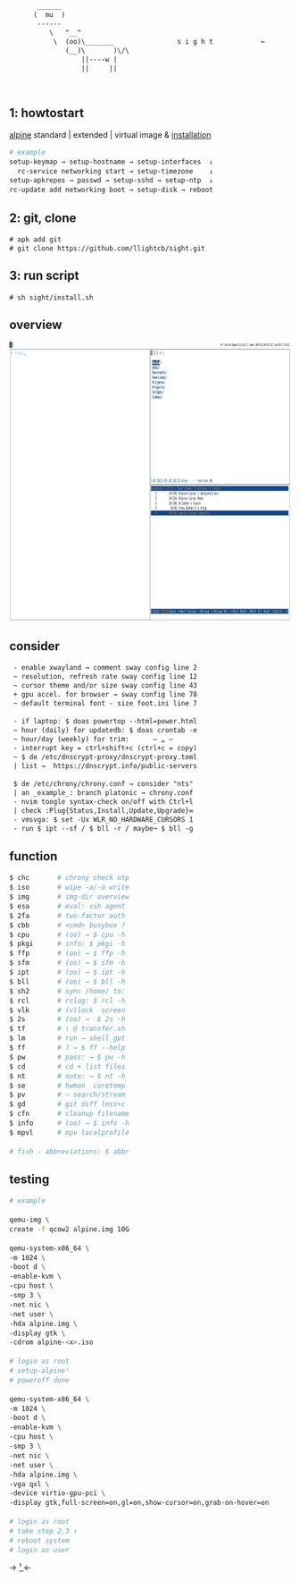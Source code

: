 ```
       ______
      (  mu  )
       ------
          \   ^__^
           \  (oo)\_______                s i g h t            ←
              (__)\       )\/\
                  ||----w |
                  ||     ||

```

<br/>

## 1: howtostart

[alpine](https://alpinelinux.org/downloads/) standard | extended | virtual image & [installation](https://docs.alpinelinux.org/user-handbook/0.1a/Installing/manual.html)

```bash
# example
setup-keymap → setup-hostname → setup-interfaces  ↓
  rc-service networking start → setup-timezone    ↓
setup-apkrepos → passwd → setup-sshd → setup-ntp  ↓
rc-update add networking boot → setup-disk → reboot
```

## 2: git, clone

```
# apk add git
# git clone https://github.com/llightcb/sight.git
```

## 3: run script

```
# sh sight/install.sh
```

## overview

<p align="center">
  <img width="900" height="500" src="./screen.png">
</p>

## consider

```
 - enable xwayland → comment sway config line 2
 ~ resolution, refresh rate sway config line 12
 ~ cursor theme and/or size sway config line 43
 + gpu accel. for browser → sway config line 78
 ~ default terminal font - size foot.ini line 7

 - if laptop: $ doas powertop --html=power.html
 ~ hour (daily) for updatedb: $ doas crontab -e
 ~ hour/day (weekly) for trim:      — „ —
 - interrupt key = ctrl+shift+c (ctrl+c = copy)
 ~ $ de /etc/dnscrypt-proxy/dnscrypt-proxy.toml
 | list →  https://dnscrypt.info/public-servers

 $ de /etc/chrony/chrony.conf → consider "nts"
 | an _example_: branch platonic → chrony.conf
 - nvim toogle syntax-check on/off with Ctrl+l
 | check :Plug{Status,Install,Update,Upgrade}∞
 - vmsvga: $ set -Ux WLR_NO_HARDWARE_CURSORS 1
 - run $ ipt --sf / $ bll -r / maybe¬ $ bll -g
```

## function

```bash
$ chc       # chrony check ntp
$ iso       # wipe -a/-o write
$ img       # img-dir overview
$ esa       # eval: ssh agent
$ 2fa       # two-factor auth
$ cbb       # <cmd> busybox ?
$ cpu       # (oo) → $ cpu -h
$ pkgi      # info: $ pkgi -h
$ ffp       # (oo) → $ ffp -h
$ sfm       # (oo) → $ sfm -h
$ ipt       # (oo) → $ ipt -h
$ bll       # (oo) → $ bll -h
$ sh2       # sync /home/ to:
$ rcl       # rclog: $ rcl -h
$ vlk       # (v)lock  screen
$ 2s        # (oo) →  $ 2s -h
$ tf        # ↑ @ transfer.sh
$ lm        # run → shell_gpt
$ ff        # ? → $ ff --help
$ pw        # pass: → $ pw -h
$ cd        # cd + list files
$ nt        # note: → $ nt -h
$ se        # hwmon  coretemp
$ pv        # ⏎ search/stream
$ gd        # git diff less+c
$ cfn       # cleanup filename
$ info      # (oo) → $ info -h
$ mpvl      # mpv localprofile

# fish - abbreviations: $ abbr
```

## testing

```bash
# example

qemu-img \
create -f qcow2 alpine.img 10G

qemu-system-x86_64 \
-m 1024 \
-boot d \
-enable-kvm \
-cpu host \
-smp 3 \
-net nic \
-net user \
-hda alpine.img \
-display gtk \
-cdrom alpine-<x>.iso

# login as root
# setup-alpine¹
# poweroff done

qemu-system-x86_64 \
-m 1024 \
-boot d \
-enable-kvm \
-cpu host \
-smp 3 \
-net nic \
-net user \
-hda alpine.img \
-vga qxl \
-device virtio-gpu-pci \
-display gtk,full-screen=on,gl=on,show-cursor=on,grab-on-hover=on

# login as root
# take step 2,3 ↑
# reboot system
# login as user
```
→ [ ¹ ](https://docs.alpinelinux.org/user-handbook/0.1a/Installing/setup_alpine.html) ←

